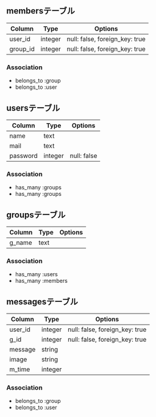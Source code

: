 ## membersテーブル

|Column|Type|Options|
|------|----|-------|
|user_id|integer|null: false, foreign_key: true|
|group_id|integer|null: false, foreign_key: true|

### Association
- belongs_to :group
- belongs_to :user

## usersテーブル

|Column|Type|Options|
|------|----|-------|
|name|text||
|mail|text||
|password|integer|null: false|

### Association
- has_many :groups
- has_many :groups

## groupsテーブル

|Column|Type|Options|
|------|----|-------|
|g_name|text||

### Association
- has_many :users
- has_many :members

## messagesテーブル

|Column|Type|Options|
|------|----|-------|
|user_id|integer|null: false, foreign_key: true|
|g_id|integer|null: false, foreign_key: true|
|message|string|
|image|string|
|m_time|integer|

### Association
- belongs_to :group
- belongs_to :user
